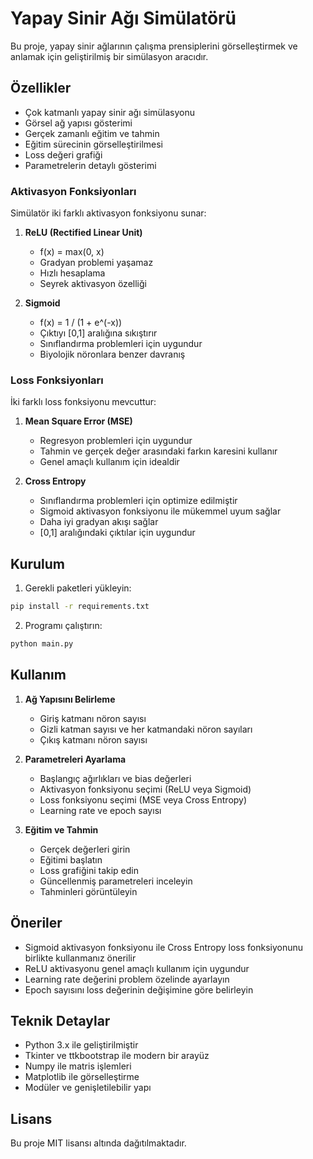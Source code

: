 # Yapay Sinir Ağı Simülatörü

Bu proje, yapay sinir ağlarının çalışma prensiplerini görselleştirmek ve anlamak için geliştirilmiş bir simülasyon aracıdır.

## Özellikler

- Çok katmanlı yapay sinir ağı simülasyonu
- Görsel ağ yapısı gösterimi
- Gerçek zamanlı eğitim ve tahmin
- Eğitim sürecinin görselleştirilmesi
- Loss değeri grafiği
- Parametrelerin detaylı gösterimi

### Aktivasyon Fonksiyonları

Simülatör iki farklı aktivasyon fonksiyonu sunar:

1. **ReLU (Rectified Linear Unit)**
   - f(x) = max(0, x)
   - Gradyan problemi yaşamaz
   - Hızlı hesaplama
   - Seyrek aktivasyon özelliği

2. **Sigmoid**
   - f(x) = 1 / (1 + e^(-x))
   - Çıktıyı [0,1] aralığına sıkıştırır
   - Sınıflandırma problemleri için uygundur
   - Biyolojik nöronlara benzer davranış

### Loss Fonksiyonları

İki farklı loss fonksiyonu mevcuttur:

1. **Mean Square Error (MSE)**
   - Regresyon problemleri için uygundur
   - Tahmin ve gerçek değer arasındaki farkın karesini kullanır
   - Genel amaçlı kullanım için idealdir

2. **Cross Entropy**
   - Sınıflandırma problemleri için optimize edilmiştir
   - Sigmoid aktivasyon fonksiyonu ile mükemmel uyum sağlar
   - Daha iyi gradyan akışı sağlar
   - [0,1] aralığındaki çıktılar için uygundur

## Kurulum

1. Gerekli paketleri yükleyin:
```bash
pip install -r requirements.txt
```

2. Programı çalıştırın:
```bash
python main.py
```

## Kullanım

1. **Ağ Yapısını Belirleme**
   - Giriş katmanı nöron sayısı
   - Gizli katman sayısı ve her katmandaki nöron sayıları
   - Çıkış katmanı nöron sayısı

2. **Parametreleri Ayarlama**
   - Başlangıç ağırlıkları ve bias değerleri
   - Aktivasyon fonksiyonu seçimi (ReLU veya Sigmoid)
   - Loss fonksiyonu seçimi (MSE veya Cross Entropy)
   - Learning rate ve epoch sayısı

3. **Eğitim ve Tahmin**
   - Gerçek değerleri girin
   - Eğitimi başlatın
   - Loss grafiğini takip edin
   - Güncellenmiş parametreleri inceleyin
   - Tahminleri görüntüleyin

## Öneriler

- Sigmoid aktivasyon fonksiyonu ile Cross Entropy loss fonksiyonunu birlikte kullanmanız önerilir
- ReLU aktivasyonu genel amaçlı kullanım için uygundur
- Learning rate değerini problem özelinde ayarlayın
- Epoch sayısını loss değerinin değişimine göre belirleyin

## Teknik Detaylar

- Python 3.x ile geliştirilmiştir
- Tkinter ve ttkbootstrap ile modern bir arayüz
- Numpy ile matris işlemleri
- Matplotlib ile görselleştirme
- Modüler ve genişletilebilir yapı

## Lisans

Bu proje MIT lisansı altında dağıtılmaktadır. 